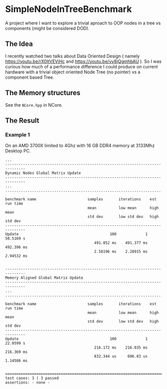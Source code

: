 # SimpleNodeInTreeBenchmark
A project where I want to explore a trivial aproach to OOP nodes in a tree vs components (might be considered DOD).

## The Idea
I recently watched two talks about Data Oriented Design ( namely <https://youtu.be/rX0ItVEVjHc> and <https://youtu.be/yy8jQgmhbAU> ). So I was curious how much of a performance difference I could produce on current hardware with a trivial object oriented Node Tree (no pointer) vs a component based Tree.

## The Memory structures
See the `NCore.hpp` in NCore.

## The Result

### Example 1
On an AMD 3700X limited to 4Ghz with 16 GB DDR4 memory at 3133Mhz Desktop PC. 
```
...
-------------------------------------------------------------------------------
Dynamic Nodes Global Matrix Update
-------------------------------------------------------------------------------
...
...............................................................................

benchmark name                       samples       iterations    est run time
                                     mean          low mean      high mean
                                     std dev       low std dev   high std dev
-------------------------------------------------------------------------------
Update                                         100             1     50.5169 s
                                        491.852 ms    491.377 ms    492.396 ms
                                        2.58196 ms    2.28915 ms    2.94532 ms


-------------------------------------------------------------------------------
Memory Aligned Global Matrix Update
-------------------------------------------------------------------------------
...
...............................................................................

benchmark name                       samples       iterations    est run time
                                     mean          low mean      high mean
                                     std dev       low std dev   high std dev
-------------------------------------------------------------------------------
Update                                         100             1     22.0599 s
                                        216.172 ms    216.035 ms    216.369 ms
                                        832.344 us     606.83 us    1.14586 ms


===============================================================================
test cases: 3 | 3 passed
assertions: - none -
```
